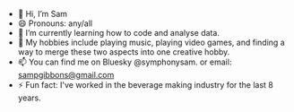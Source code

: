- 👋 Hi, I’m Sam
- 😄 Pronouns: any/all 
- 🌱 I’m currently learning how to code and analyse data.
- 👀 My hobbies include playing music, playing video games, and finding a way to merge these two aspects into one creative hobby.
- 📫 You can find me on Bluesky @symphonysam. or email: sampgibbons@gmail.com
- ⚡ Fun fact: I've worked in the beverage making industry for the last 8 years. 


<!---
SymphonySam/SymphonySam is a ✨ special ✨ repository because its `README.md` (this file) appears on your GitHub profile.
You can click the Preview link to take a look at your changes.
--->
